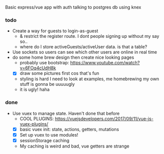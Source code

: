Basic express/vue app with auth talking to postgres db using knex

### todo
- Create a way for guests to login-as-guest
  - & restrict the register route. I dont people signing up without my say so..
  - where do I store activeGuests/activeUser data. is that a table?
- Use sockets so users can see which other users are online in real time
- do some home brew design then create nice looking pages
  - probably use bootstrap: https://www.youtube.com/watch?v=6FOq4cUdH8k
  - [x] draw some pictures first cos that's fun
  - styling is hard I need to look at examples, me homebrewing my own stuff is gonna be uuuuugly
  - it is ugly! haha

### done
- Use vuex to manage state. Haven't done that before
    - COOL PLUGINS: https://vuejsdevelopers.com/2017/09/11/vue-js-vuex-plugins/
    - [x] basic vuex init: state, actions, getters, mutations
    - [x] Set up vuex to use modules!
    - [x] sessionStorage caching
    - My caching is weird and bad, vue getters are strange